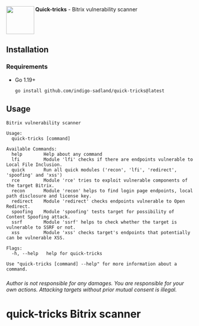 <img src="https://user-images.githubusercontent.com/37074372/207257285-ea661ff2-7d11-48f2-ae3e-5155f83dcd8a.png" align="left" width="75px"/>
<strong>Quick-tricks</strong> - Bitrix vulnerability scanner

<br clear="left"/>

## Installation
### Requirements
* Go 1.19+
  ```
  go install github.com/indigo-sadland/quick-tricks@latest
  ```
## Usage
```
Bitrix vulnerability scanner

Usage:
  quick-tricks [command]

Available Commands:
  help        Help about any command
  lfi         Module 'lfi' checks if there are endpoints vulnerable to Local File Inclusion.
  quick       Run all quick modules ('recon', 'lfi', 'redirect', 'spoofing' and 'xss')
  rce         Module 'rce' tries to exploit vulnerable components of the target Bitrix.
  recon       Module 'recon' helps to find login page endpoints, local path disclosure and license key.
  redirect    Module 'redirect' checks endpoints vulnerable to Open Redirect.
  spoofing    Module 'spoofing' tests target for possibility of Content Spoofing attack.
  ssrf        Module 'ssrf' helps to check whether the target is vulnerable to SSRF or not.
  xss         Module 'xss' checks target's endpoints that potentially can be vulnerable XSS.

Flags:
  -h, --help   help for quick-tricks

Use "quick-tricks [command] --help" for more information about a command.
```
###
*Author is not responsible for any damages. You are responsible for your own actions. Attacking targets without prior mutual consent is illegal.*
# quick-tricks Bitrix scanner
